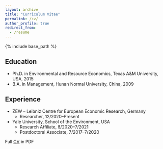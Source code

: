 ```yaml
---
layout: archive
title: "Curriculum Vitae"
permalink: /cv/
author_profile: true
redirect_from:
  - /resume
---
```


{% include base_path %}

## Education

* Ph.D. in Environmental and Resource Economics, Texas A&M University, USA, 2015
* B.A. in Management, Hunan Normal University, China, 2009

## Experience

* ZEW – Leibniz Centre for European Economic Research, Germany
  * Researcher, 12/2020–Present
* Yale University, School of the Environment, USA
  * Research Affiliate, 8/2020–7/2021
  * Postdoctoral Associate, 7/2017–7/2020



Full [CV](/files/pei-huang-cv.pdf) in PDF
